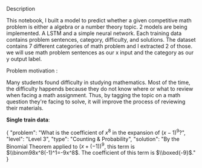 Description

This notebook, I built a model to predict whether a given competitive math problem is either a algebra or a number theory topic.
2 models are being implemented. A LSTM and a simple neural network.
Each training data contains problem sentences, category, difficulty, and solutions.
The dataset contains 7 different categories of math problem and I extracted 2 of those.
we will use math problem sentences as our x input and the category as our y output label.

Problem motivation :

Many students found difficulty in studying mathematics. Most of the time, the difficulty happends because they do not know where or what to review when facing a math assignment. Thus, by tagging the topic on a math question they're facing to solve, it will improve the process of reviewing their materials.

**Single train data**: 

{
    "problem": "What is the coefficient of $x^8$ in the expansion of $(x-1)^9$?",
    "level": "Level 3",
    "type": "Counting & Probability",
    "solution": "By the Binomial Theorem applied to $(x+(-1))^9$, this term is $\\binom98x^8(-1)^1=-9x^8$.  The coefficient of this term is $\\boxed{-9}$."
}
